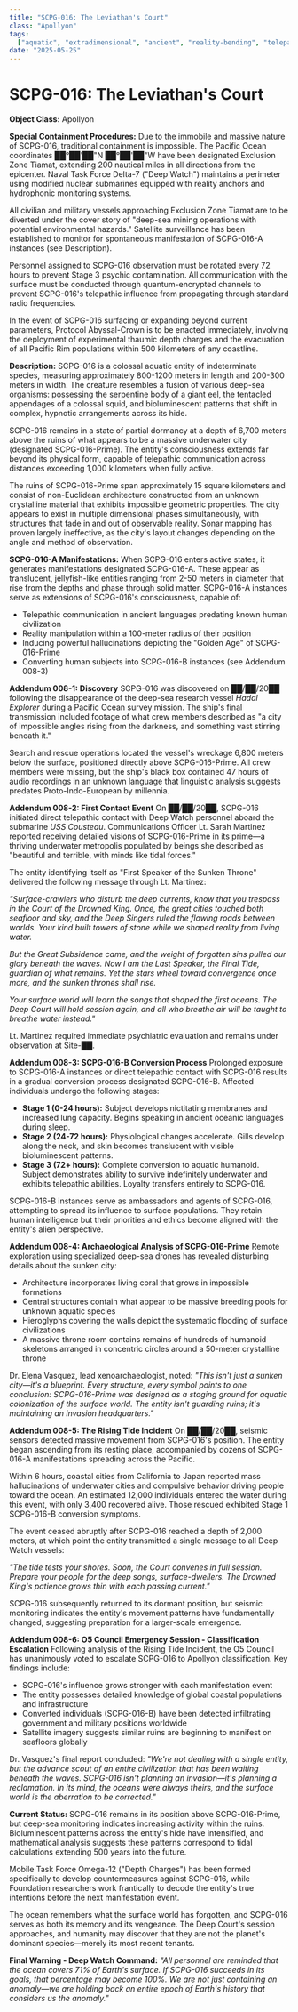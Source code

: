 ```yaml
---
title: "SCPG-016: The Leviathan's Court"
class: "Apollyon"
tags:
  ["aquatic", "extradimensional", "ancient", "reality-bending", "telepathic"]
date: "2025-05-25"
---
```


# SCPG-016: The Leviathan's Court

**Object Class:** Apollyon

**Special Containment Procedures:** Due to the immobile and massive nature of SCPG-016, traditional containment is impossible. The Pacific Ocean coordinates ██°██'██"N ██°██'██"W have been designated Exclusion Zone Tiamat, extending 200 nautical miles in all directions from the epicenter. Naval Task Force Delta-7 ("Deep Watch") maintains a perimeter using modified nuclear submarines equipped with reality anchors and hydrophonic monitoring systems.

All civilian and military vessels approaching Exclusion Zone Tiamat are to be diverted under the cover story of "deep-sea mining operations with potential environmental hazards." Satellite surveillance has been established to monitor for spontaneous manifestation of SCPG-016-A instances (see Description).

Personnel assigned to SCPG-016 observation must be rotated every 72 hours to prevent Stage 3 psychic contamination. All communication with the surface must be conducted through quantum-encrypted channels to prevent SCPG-016's telepathic influence from propagating through standard radio frequencies.

In the event of SCPG-016 surfacing or expanding beyond current parameters, Protocol Abyssal-Crown is to be enacted immediately, involving the deployment of experimental thaumic depth charges and the evacuation of all Pacific Rim populations within 500 kilometers of any coastline.

**Description:** SCPG-016 is a colossal aquatic entity of indeterminate species, measuring approximately 800-1200 meters in length and 200-300 meters in width. The creature resembles a fusion of various deep-sea organisms: possessing the serpentine body of a giant eel, the tentacled appendages of a colossal squid, and bioluminescent patterns that shift in complex, hypnotic arrangements across its hide.

SCPG-016 remains in a state of partial dormancy at a depth of 6,700 meters above the ruins of what appears to be a massive underwater city (designated SCPG-016-Prime). The entity's consciousness extends far beyond its physical form, capable of telepathic communication across distances exceeding 1,000 kilometers when fully active.

The ruins of SCPG-016-Prime span approximately 15 square kilometers and consist of non-Euclidean architecture constructed from an unknown crystalline material that exhibits impossible geometric properties. The city appears to exist in multiple dimensional phases simultaneously, with structures that fade in and out of observable reality. Sonar mapping has proven largely ineffective, as the city's layout changes depending on the angle and method of observation.

**SCPG-016-A Manifestations:**
When SCPG-016 enters active states, it generates manifestations designated SCPG-016-A. These appear as translucent, jellyfish-like entities ranging from 2-50 meters in diameter that rise from the depths and phase through solid matter. SCPG-016-A instances serve as extensions of SCPG-016's consciousness, capable of:

- Telepathic communication in ancient languages predating known human civilization
- Reality manipulation within a 100-meter radius of their position
- Inducing powerful hallucinations depicting the "Golden Age" of SCPG-016-Prime
- Converting human subjects into SCPG-016-B instances (see Addendum 008-3)

**Addendum 008-1: Discovery**
SCPG-016 was discovered on ██/██/20██ following the disappearance of the deep-sea research vessel _Hadal Explorer_ during a Pacific Ocean survey mission. The ship's final transmission included footage of what crew members described as "a city of impossible angles rising from the darkness, and something vast stirring beneath it."

Search and rescue operations located the vessel's wreckage 6,800 meters below the surface, positioned directly above SCPG-016-Prime. All crew members were missing, but the ship's black box contained 47 hours of audio recordings in an unknown language that linguistic analysis suggests predates Proto-Indo-European by millennia.

**Addendum 008-2: First Contact Event**
On ██/██/20██, SCPG-016 initiated direct telepathic contact with Deep Watch personnel aboard the submarine _USS Cousteau_. Communications Officer Lt. Sarah Martinez reported receiving detailed visions of SCPG-016-Prime in its prime—a thriving underwater metropolis populated by beings she described as "beautiful and terrible, with minds like tidal forces."

The entity identifying itself as "First Speaker of the Sunken Throne" delivered the following message through Lt. Martinez:

_"Surface-crawlers who disturb the deep currents, know that you trespass in the Court of the Drowned King. Once, the great cities touched both seafloor and sky, and the Deep Singers ruled the flowing roads between worlds. Your kind built towers of stone while we shaped reality from living water._

_But the Great Subsidence came, and the weight of forgotten sins pulled our glory beneath the waves. Now I am the Last Speaker, the Final Tide, guardian of what remains. Yet the stars wheel toward convergence once more, and the sunken thrones shall rise._

_Your surface world will learn the songs that shaped the first oceans. The Deep Court will hold session again, and all who breathe air will be taught to breathe water instead."_

Lt. Martinez required immediate psychiatric evaluation and remains under observation at Site-██.

**Addendum 008-3: SCPG-016-B Conversion Process**
Prolonged exposure to SCPG-016-A instances or direct telepathic contact with SCPG-016 results in a gradual conversion process designated SCPG-016-B. Affected individuals undergo the following stages:

- **Stage 1 (0-24 hours):** Subject develops nictitating membranes and increased lung capacity. Begins speaking in ancient oceanic languages during sleep.
- **Stage 2 (24-72 hours):** Physiological changes accelerate. Gills develop along the neck, and skin becomes translucent with visible bioluminescent patterns.
- **Stage 3 (72+ hours):** Complete conversion to aquatic humanoid. Subject demonstrates ability to survive indefinitely underwater and exhibits telepathic abilities. Loyalty transfers entirely to SCPG-016.

SCPG-016-B instances serve as ambassadors and agents of SCPG-016, attempting to spread its influence to surface populations. They retain human intelligence but their priorities and ethics become aligned with the entity's alien perspective.

**Addendum 008-4: Archaeological Analysis of SCPG-016-Prime**
Remote exploration using specialized deep-sea drones has revealed disturbing details about the sunken city:

- Architecture incorporates living coral that grows in impossible formations
- Central structures contain what appear to be massive breeding pools for unknown aquatic species
- Hieroglyphs covering the walls depict the systematic flooding of surface civilizations
- A massive throne room contains remains of hundreds of humanoid skeletons arranged in concentric circles around a 50-meter crystalline throne

Dr. Elena Vasquez, lead xenoarchaeologist, noted: _"This isn't just a sunken city—it's a blueprint. Every structure, every symbol points to one conclusion: SCPG-016-Prime was designed as a staging ground for aquatic colonization of the surface world. The entity isn't guarding ruins; it's maintaining an invasion headquarters."_

**Addendum 008-5: The Rising Tide Incident**
On ██/██/20██, seismic sensors detected massive movement from SCPG-016's position. The entity began ascending from its resting place, accompanied by dozens of SCPG-016-A manifestations spreading across the Pacific.

Within 6 hours, coastal cities from California to Japan reported mass hallucinations of underwater cities and compulsive behavior driving people toward the ocean. An estimated 12,000 individuals entered the water during this event, with only 3,400 recovered alive. Those rescued exhibited Stage 1 SCPG-016-B conversion symptoms.

The event ceased abruptly after SCPG-016 reached a depth of 2,000 meters, at which point the entity transmitted a single message to all Deep Watch vessels:

_"The tide tests your shores. Soon, the Court convenes in full session. Prepare your people for the deep songs, surface-dwellers. The Drowned King's patience grows thin with each passing current."_

SCPG-016 subsequently returned to its dormant position, but seismic monitoring indicates the entity's movement patterns have fundamentally changed, suggesting preparation for a larger-scale emergence.

**Addendum 008-6: O5 Council Emergency Session - Classification Escalation**
Following analysis of the Rising Tide Incident, the O5 Council has unanimously voted to escalate SCPG-016 to Apollyon classification. Key findings include:

- SCPG-016's influence grows stronger with each manifestation event
- The entity possesses detailed knowledge of global coastal populations and infrastructure
- Converted individuals (SCPG-016-B) have been detected infiltrating government and military positions worldwide
- Satellite imagery suggests similar ruins are beginning to manifest on seafloors globally

Dr. Vasquez's final report concluded: _"We're not dealing with a single entity, but the advance scout of an entire civilization that has been waiting beneath the waves. SCPG-016 isn't planning an invasion—it's planning a reclamation. In its mind, the oceans were always theirs, and the surface world is the aberration to be corrected."_

**Current Status:** SCPG-016 remains in its position above SCPG-016-Prime, but deep-sea monitoring indicates increasing activity within the ruins. Bioluminescent patterns across the entity's hide have intensified, and mathematical analysis suggests these patterns correspond to tidal calculations extending 500 years into the future.

Mobile Task Force Omega-12 ("Depth Charges") has been formed specifically to develop countermeasures against SCPG-016, while Foundation researchers work frantically to decode the entity's true intentions before the next manifestation event.

The ocean remembers what the surface world has forgotten, and SCPG-016 serves as both its memory and its vengeance. The Deep Court's session approaches, and humanity may discover that they are not the planet's dominant species—merely its most recent tenants.

**Final Warning - Deep Watch Command:**
_"All personnel are reminded that the ocean covers 71% of Earth's surface. If SCPG-016 succeeds in its goals, that percentage may become 100%. We are not just containing an anomaly—we are holding back an entire epoch of Earth's history that considers us the anomaly."_
